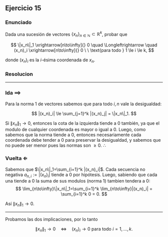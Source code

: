 ## Ejercicio 15

### Enunciado

Dada una sucesión de vectores $\{x_n\}_{n\in\mathbb N} \subset \mathbb R^k$, probar que

$$
\|x_n\|_1 \xrightarrow[n\to\infty]{} 0 
\quad \Longleftrightarrow \quad 
(x_n)_i \xrightarrow[n\to\infty]{} 0 \ \ \text{para todo } 1 \le i \le k,
$$

donde $(x_n)_i$ es la $i$-ésima coordenada de $x_n$.



### Resolucion
----
### Ida ⟹

Para la norma 1 de vectores sabemos que para todo $i,n$ vale la desigualdad:

$$
|(x_n)_i| \le \sum_{j=1}^k |(x_n)_j| = \|x_n\|_1.
$$

Si $\|x_n\|_1\to 0$, entonces la cota de la izquierda tiende a $0$ también, ya que el modulo de cualquier coordenada es mayor o igual a $0$. Luego, como sabemos que la norma tiende a 0, entonces necesariamente cada coordenada debe tender a 0 para preservar la desigualdad, y sabemos que no puede ser menor pues las normas son $≥0$. ∴ 

### Vuelta ⇐ 

Sabemos que $\|x_n\|_1=\sum_{i=1}^k |(x_n)_i|$. Cada secuencia no negativa $a_{n,i}:=|(x_n)_i|$ tiende a $0$ por hipótesis. Luego, sabiendo que cada una tiende a 0 la suma de sus modulos (norma 1) tambien tendera a 0: 
$$
\lim_{n\to\infty}\|x_n\|_1=\sum_{i=1}^k \lim_{n\to\infty}|(x_n)_i| = \sum_{i=1}^k 0 = 0.
$$

Así $\|x_n\|_1\to0$.

--- 

Probamos las dos implicaciones, por lo tanto

$$
\|x_n\|_1\to0 \quad\Longleftrightarrow\quad (x_n)_i\to0\ \text{para todo } i=1,\dots,k.
$$
